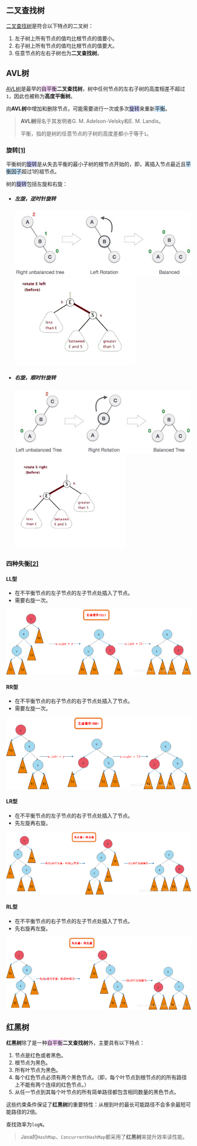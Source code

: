 ## 二叉查找树

[二叉查找树](https://zh.wikipedia.org/wiki/二元搜尋樹)是符合以下特点的二叉树：

1. 左子树上所有节点的值均比根节点的值要小。
2. 右子树上所有节点的值均比根节点的值要大。
3. 任意节点的左右子树也为**二叉查找树**。



## AVL树

[AVL树](https://baike.baidu.com/item/AVL树/10986648)是最早的<span style=background:#f8d2ff>自平衡</span>**二叉查找树**，树中任何节点的左右子树的高度相差不超过`1`，因此也被称为**高度平衡树**。

向**AVL树**中增加和删除节点，可能需要进行一次或多次<span style=background:#c9ccff>旋转</span>来重新<span style=background:#c2e2ff>平衡</span>。

> **AVL树**得名于其发明者G. M. Adelson-Velsky和E. M. Landis。
>
> 平衡，指的是树的任意节点的子树的高度差都小于等于`1`。

### 旋转[[1]](https://blog.csdn.net/u014453898/article/details/112390002)

平衡树的<span style=background:#c9ccff>旋转</span>是从失去平衡的最小子树的根节点开始的，即，离插入节点最近且<span style=background:#c2e2ff>平衡因子</span>超过1的祖节点。

树的<span style=background:#c9ccff>旋转</span>包括左旋和右旋：

- ##### 左旋，逆时针旋转
  
  ![](../images/11/left-rotation.jpg)![](../images/11/left-rotation.gif)
  
- ##### 右旋，顺时针旋转
  
  ![](../images/11/right-rotation.jpg)![](../images/11/right-rotation.gif)

### 四种失衡[[2]](https://blog.csdn.net/qq_25343557/article/details/89110319)

#### LL型

- 在不平衡节点的左子节点的左子节点处插入了节点。
- 需要右旋一次。

![](../images/11/LL.png)

#### RR型

- 在不平衡节点的右子节点的右子节点处插入了节点。
- 需要左旋一次。

![](../images/11/RR.png)

#### LR型

- 在不平衡节点的左子节点的右子节点处插入了节点。
- 先左旋再右旋。

![](../images/11/LR.png)

#### RL型

- 在不平衡节点的右子节点的左子节点处插入了节点。
- 先右旋再左旋。

![](../images/11/RL.png)



## 红黑树

**红黑树**除了是一种<span style=background:#f8d2ff>自平衡</span>**二叉查找树**外，主要具有以下特点：

1. 节点是红色或者黑色。
2. 根节点为黑色。
3. 所有叶节点为黑色。
4. 每个红色节点必须有两个黑色节点。（即，每个叶节点到根节点的的所有路径上不能有两个连续的红色节点。）
5. 从任一节点到其每个叶节点的所有简单路径都包含相同数量的黑色节点。

这些约束条件保证了**红黑树**的重要特性：从根到叶的最长可能路径不会多余最短可能路径的2倍。

查找效率为`logN`。

> Java的`HashMap`、`ConcurrentHashMap`都采用了**红黑树**来提升效率读性能。
